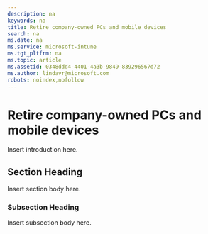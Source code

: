 ```yaml
---
description: na
keywords: na
title: Retire company-owned PCs and mobile devices
search: na
ms.date: na
ms.service: microsoft-intune
ms.tgt_pltfrm: na
ms.topic: article
ms.assetid: 0348ddd4-4401-4a3b-9849-839296567d72
ms.author: lindavr@microsoft.com
robots: noindex,nofollow
---
```

# Retire company-owned PCs and mobile devices
Insert introduction here.

## Section Heading
Insert section body here.

### Subsection Heading
Insert subsection body here.

